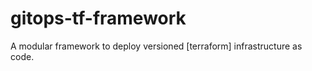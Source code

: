 # gitops-tf-framework
A modular framework to deploy versioned [terraform] infrastructure as code.   
